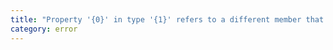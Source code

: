 ```yaml
---
title: "Property '{0}' in type '{1}' refers to a different member that cannot be accessed from within type '{2}'."
category: error
---
```

